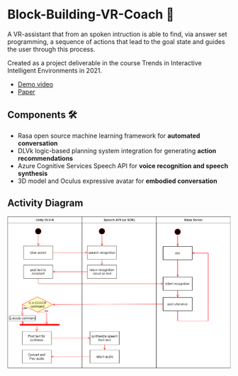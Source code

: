 # Block-Building-VR-Coach 🤖
A VR-assistant that from an spoken intruction is able to find, via answer set programming, a sequence of actions that lead to the goal state and guides the user through this process.

Created as a project deliverable in the course Trends in Interactive Intelligent Environments in 2021.
- [Demo video](https://www.youtube.com/watch?v=-Zcl75v7G5E)
- [Paper](/docs/Block_Building_Coaching_Agent_in_Virtual_Reality.pdf)

## Components 🛠
- Rasa open source machine learning framework for __automated conversation__
- DLVk  logic-based planning system integration for generating __action recommendations__
- Azure Cognitive Services Speech API for __voice recognition and speech synthesis__
- 3D model and Oculus expressive avatar for __embodied conversation__

## Activity Diagram
![Activity Diagram](/docs/activity.png)
